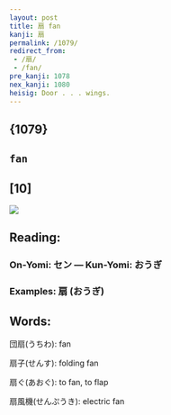 ```yaml
---
layout: post
title: 扇 fan
kanji: 扇
permalink: /1079/
redirect_from:
 - /扇/
 - /fan/
pre_kanji: 1078
nex_kanji: 1080
heisig: Door . . . wings.
---
```


## {1079}

## `fan`

## [10]

<div class="stroke"><img src="E68987.png" /></div>

## Reading:

### On-Yomi: セン &mdash; Kun-Yomi: おうぎ

### Examples: 扇 (おうぎ)

## Words:

団扇(うちわ): fan

扇子(せんす): folding fan

扇ぐ(あおぐ): to fan, to flap

扇風機(せんぷうき): electric fan
